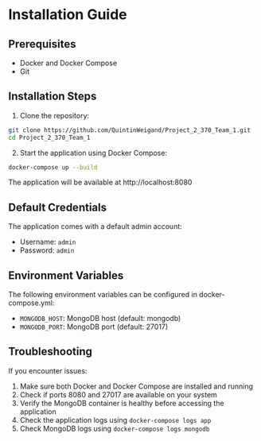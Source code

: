 # Installation Guide

## Prerequisites

- Docker and Docker Compose
- Git

## Installation Steps

1. Clone the repository:
```bash
git clone https://github.com/QuintinWeigand/Project_2_370_Team_1.git
cd Project_2_370_Team_1
```

2. Start the application using Docker Compose:
```bash
docker-compose up --build
```

The application will be available at http://localhost:8080

## Default Credentials

The application comes with a default admin account:
- Username: `admin`
- Password: `admin`

## Environment Variables

The following environment variables can be configured in docker-compose.yml:
- `MONGODB_HOST`: MongoDB host (default: mongodb)
- `MONGODB_PORT`: MongoDB port (default: 27017)

## Troubleshooting

If you encounter issues:
1. Make sure both Docker and Docker Compose are installed and running
2. Check if ports 8080 and 27017 are available on your system
3. Verify the MongoDB container is healthy before accessing the application
4. Check the application logs using `docker-compose logs app`
5. Check MongoDB logs using `docker-compose logs mongodb`
